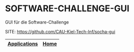 # SOFTWARE-CHALLENGE-GUI
 
 GUI für die Software-Challenge
 
 SITE: https://github.com/CAU-Kiel-Tech-Inf/socha-gui

 | [Applications](https://portable-linux-apps.github.io/apps.html) | [Home](https://portable-linux-apps.github.io)
 | --- | --- |
